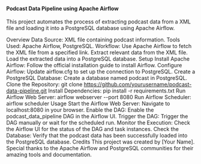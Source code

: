 #### Podcast Data Pipeline using Apache Airflow
This project automates the process of extracting podcast data from a XML file and loading it into a PostgreSQL database using Apache Airflow.

Overview
Data Source: XML file containing podcast information.
Tools Used: Apache Airflow, PostgreSQL.
Workflow:
Use Apache Airflow to fetch the XML file from a specified link.
Extract relevant data from the XML file.
Load the extracted data into a PostgreSQL database.
Setup
Install Apache Airflow: Follow the official installation guide to install Airflow.
Configure Airflow: Update airflow.cfg to set up the connection to PostgreSQL.
Create a PostgreSQL Database: Create a database named podcast in PostgreSQL.
Clone the Repository: git clone https://github.com/yourusername/podcast-data-pipeline.git
Install Dependencies: pip install -r requirements.txt
Run Airflow Web Server: airflow webserver --port 8080
Run Airflow Scheduler: airflow scheduler
Usage
Start the Airflow Web Server: Navigate to localhost:8080 in your browser.
Enable the DAG: Enable the podcast_data_pipeline DAG in the Airflow UI.
Trigger the DAG: Trigger the DAG manually or wait for the scheduled run.
Monitor the Execution: Check the Airflow UI for the status of the DAG and task instances.
Check the Database: Verify that the podcast data has been successfully loaded into the PostgreSQL database.
Credits
This project was created by [Your Name]. Special thanks to the Apache Airflow and PostgreSQL communities for their amazing tools and documentation.

